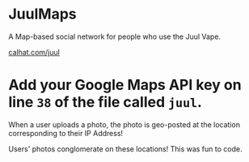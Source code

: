 # JuulMaps
A Map-based social network for people who use the Juul Vape.

[calhat.com/juul](http://www.calhat.com/juul)

# Add your Google Maps API key on line `38` of the file called `juul`.

When a user uploads a photo, the photo is geo-posted at the location corresponding to their IP Address!

Users' photos conglomerate on these locations! This was fun to code.
